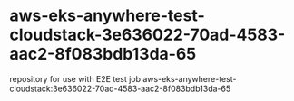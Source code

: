 # aws-eks-anywhere-test-cloudstack-3e636022-70ad-4583-aac2-8f083bdb13da-65
repository for use with E2E test job aws-eks-anywhere-test-cloudstack:3e636022-70ad-4583-aac2-8f083bdb13da-65

